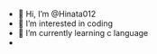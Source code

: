 - 👋 Hi, I’m @Hinata012
- 👀 I’m interested in coding
- 🌱 I’m currently learning c language
- 
<!---
Hinata012/Hinata012 is a ✨ special ✨ repository because its `README.md` (this file) appears on your GitHub profile.
You can click the Preview link to take a look at your changes.
--->
